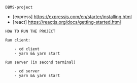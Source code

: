 ```
DBMS-project
```

* [express] https://expressjs.com/en/starter/installing.html
* [react] https://reactjs.org/docs/getting-started.html


```
HOW TO RUN THE PROJECT

Run client:

    - cd client
    - yarn && yarn start

Run server (in second terminal)

    - cd server
    - yarn && yarn start

```